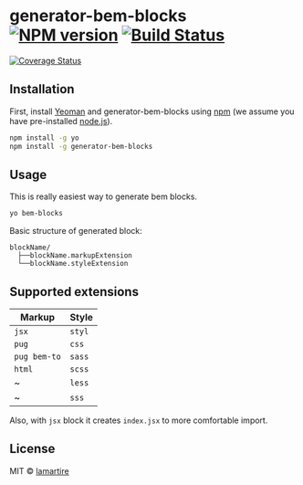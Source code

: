 # generator-bem-blocks [![NPM version][npm-image]][npm-url] [![Build Status](https://travis-ci.org/lamartire/generator-bem-blocks.svg?branch=master)](https://travis-ci.org/lamartire/generator-bem-blocks)
[![Coverage Status](https://coveralls.io/repos/github/lamartire/generator-bem-blocks/badge.svg?branch=master)](https://coveralls.io/github/lamartire/generator-bem-blocks?branch=master)
>

## Installation

First, install [Yeoman](http://yeoman.io) and generator-bem-blocks using [npm](https://www.npmjs.com/) (we assume you have pre-installed [node.js](https://nodejs.org/)).

```bash
npm install -g yo
npm install -g generator-bem-blocks
```

## Usage

This is really easiest way to generate bem blocks.

```bash
yo bem-blocks
```

Basic structure of generated block:

```
blockName/
  ├──blockName.markupExtension
  └──blockName.styleExtension
```

## Supported extensions

| **Markup** | **Style** |
|------------|-----------|
|`jsx`|`styl`|
|`pug`|`css`|
|`pug bem-to`|`sass`|
|`html`|`scss`|
|~|`less`|
|~|`sss`|

Also, with `jsx` block it creates `index.jsx` to more comfortable import.

## License

MIT © [lamartire]()


[npm-image]: https://badge.fury.io/js/generator-bem-blocks.svg
[npm-url]: https://npmjs.org/package/generator-bem-blocks
[travis-image]: https://travis-ci.org/lamartire/generator-bem-blocks.svg?branch=master
[travis-url]: https://travis-ci.org/lamartire/generator-bem-blocks
[daviddm-image]: https://david-dm.org/lamartire/generator-bem-blocks.svg?theme=shields.io
[daviddm-url]: https://david-dm.org/lamartire/generator-bem-blocks
[coveralls-image]: https://coveralls.io/repos/lamartire/generator-bem-blocks/badge.svg
[coveralls-url]: https://coveralls.io/r/lamartire/generator-bem-blocks
